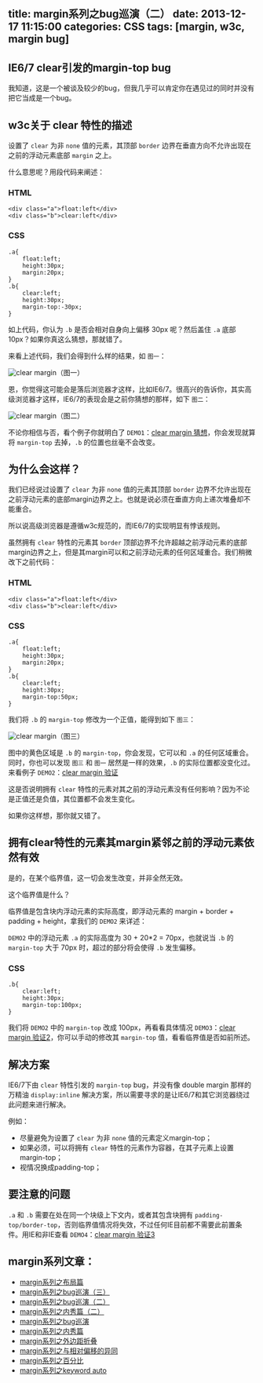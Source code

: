 title: margin系列之bug巡演（二）
date: 2013-12-17 11:15:00
categories: CSS
tags: [margin, w3c, margin bug]
---

## IE6/7 clear引发的margin-top bug

我知道，这是一个被谈及较少的bug，但我几乎可以肯定你在遇见过的同时并没有把它当成是一个bug。

## w3c关于 clear 特性的描述

设置了 `clear` 为非 `none` 值的元素，其顶部 `border` 边界在垂直方向不允许出现在之前的浮动元素底部 `margin` 之上。

<!--more-->

什么意思呢？用段代码来阐述：

### HTML

    <div class="a">float:left</div>
    <div class="b">clear:left</div>

### CSS

    .a{
        float:left;
        height:30px;
        margin:20px;
    }
    .b{
        clear:left;
        height:30px;
        margin-top:-30px;
    }

如上代码，你认为 `.b` 是否会相对自身向上偏移 30px 呢？然后盖住 `.a` 底部 10px？如果你真这么猜想，那就错了。

来看上述代码，我们会得到什么样的结果，如 `图一`：

![clear margin](http://demo.doyoe.com/css/margin/images/clear-margin.png)（图一）

恩，你觉得这可能会是落后浏览器才这样，比如IE6/7。很高兴的告诉你，其实高级浏览器才这样，IE6/7的表现会是之前你猜想的那样，如下 `图二`：

![clear margin](http://demo.doyoe.com/css/margin/images/clear-margin-on-ie67.png)（图二）

不论你相信与否，看个例子你就明白了 `DEMO1`：[clear margin 猜想](http://demo.doyoe.com/css/margin/bug/clear-margin.html)，你会发现就算将 `margin-top` 去掉，`.b` 的位置也丝毫不会改变。

## 为什么会这样？

我们已经说过设置了 `clear` 为非 `none` 值的元素其顶部 `border` 边界不允许出现在之前浮动元素的底部margin边界之上。也就是说必须在垂直方向上递次堆叠却不能重合。

所以说高级浏览器是遵循w3c规范的，而IE6/7的实现明显有悖该规则。

虽然拥有 `clear` 特性的元素其 `border` 顶部边界不允许超越之前浮动元素的底部margin边界之上，但是其margin可以和之前浮动元素的任何区域重合。我们稍微改下之前代码：

### HTML

    <div class="a">float:left</div>
    <div class="b">clear:left</div>

### CSS

    .a{
        float:left;
        height:30px;
        margin:20px;
    }
    .b{
        clear:left;
        height:30px;
        margin-top:50px;
    }

我们将 `.b` 的 `margin-top` 修改为一个正值，能得到如下 `图三`：

![clear margin](http://demo.doyoe.com/css/margin/images/clear-margin-2.png)（图三）

图中的黄色区域是 `.b` 的 `margin-top`，你会发现，它可以和 `.a` 的任何区域重合。同时，你也可以发现 `图三` 和 `图一` 居然是一样的效果，`.b` 的实际位置都没变化过。来看例子 `DEMO2`：[clear margin 验证](http://demo.doyoe.com/css/margin/bug/clear-margin-2.html)

这是否说明拥有 `clear` 特性的元素对其之前的浮动元素没有任何影响？因为不论是正值还是负值，其位置都不会发生变化。

如果你这样想，那你就又错了。

## 拥有clear特性的元素其margin紧邻之前的浮动元素依然有效

是的，在某个临界值，这一切会发生改变，并非全然无效。

这个临界值是什么？

临界值是包含块内浮动元素的实际高度，即浮动元素的 margin + border + padding + height，拿我们的 `DEMO2` 来详述：

`DEMO2` 中的浮动元素 `.a` 的实际高度为 30 + 20*2 = 70px，也就说当 `.b` 的 `margin-top` 大于 70px 时，超过的部分将会使得 `.b` 发生偏移。

### CSS

    .b{
        clear:left;
        height:30px;
        margin-top:100px;
    }

我们将 `DEMO2` 中的 `margin-top` 改成 100px，再看看具体情况 `DEMO3`：[clear margin 验证2](http://demo.doyoe.com/css/margin/bug/clear-margin-3.html)，你可以手动的修改其 `margin-top` 值，看看临界值是否如前所述。

## 解决方案

IE6/7下由 `clear` 特性引发的 `margin-top` bug，并没有像 double margin 那样的万精油 `display:inline` 解决方案，所以需要寻求的是让IE6/7和其它浏览器绕过此问题来进行解决。

例如：

* 尽量避免为设置了 `clear` 为非 `none` 值的元素定义margin-top；
* 如果必须，可以将拥有 `clear` 特性的元素作为容器，在其子元素上设置margin-top；
* 视情况换成padding-top；

## 要注意的问题

`.a` 和 `.b` 需要在处在同一个块级上下文内，或者其包含块拥有 `padding-top/border-top`，否则临界值情况将失效，不过任何IE目前都不需要此前置条件。用IE和非IE查看 `DEMO4`：[clear margin 验证3](http://demo.doyoe.com/css/margin/bug/clear-margin-4.html)


## margin系列文章：

* [margin系列之布局篇](/2013/12/31/css/margin系列之布局篇/)
* [margin系列之bug巡演（三）](/2013/12/20/css/margin系列之bug巡演（三）/)
* [margin系列之bug巡演（二）](/2013/12/17/css/margin系列之bug巡演（二）/)
* [margin系列之内秀篇（二）](/2013/12/14/css/margin系列之内秀篇（二）/)
* [margin系列之bug巡演](/2013/12/10/css/margin系列之bug巡演/)
* [margin系列之内秀篇](/2013/12/06/css/margin系列之内秀篇/)
* [margin系列之外边距折叠](/2013/12/04/css/margin系列之外边距折叠/)
* [margin系列之与相对偏移的异同](/2013/12/02/css/margin系列之与相对偏移的异同/)
* [margin系列之百分比](/2013/11/30/css/margin系列之百分比/)
* [margin系列之keyword auto](/2013/11/29/css/margin系列之keyword%20auto/)